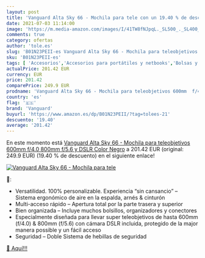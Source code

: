 ```yaml
---
layout: post
title: 'Vanguard Alta Sky 66 - Mochila para tele con un 19.40 % de descuento'
date: 2021-07-03 11:14:00
image: 'https://m.media-amazon.com/images/I/41TW8fNJpqL._SL500_._SL400_.jpg'
comments: true
category: ofertas
author: 'tole.es'
slug: 'B01N23PEII-es Vanguard Alta Sky 66 - Mochila para teleobjetivos 600mm...'
sku: 'B01N23PEII-es'
tags: [ 'Accesorios','Accesorios para portátiles y netbooks','Bolsas y fundas para portátiles y netbooks','Informática','Mochilas para portátiles y netbooks','mochila','vanguard', ]
actualPrice: 201.42 EUR
currency: EUR
price: 201.42
comparePrice: 249.9 EUR
prodname: 'Vanguard Alta Sky 66 - Mochila para teleobjetivos 600mm  f/4.0   800mm  f/5.6  y DSLR  Color Negro'
country: 'es'
flag: '🇪🇸'
brand: 'Vanguard'
buyurl: 'https://www.amazon.es/dp/B01N23PEII/?tag=tolees-21'
descuento: '19.40'
average: '201.42'
---
```


En este momento está [Vanguard Alta Sky 66 - Mochila para teleobjetivos 600mm  f/4.0   800mm  f/5.6  y DSLR  Color Negro](https://www.amazon.es/dp/B01N23PEII/?tag=tolees-21) a 201.42 EUR (original: 249.9 EUR) (19.40 %  de descuento) en el siguiente enlace!

[![Vanguard Alta Sky 66 - Mochila para tele](https://m.media-amazon.com/images/I/41TW8fNJpqL._SL500_._SL400_.jpg)](https://www.amazon.es/dp/B01N23PEII/?tag=tolees-21)

🔎:

- Versatilidad. 100% personalizable. Experiencia “sin cansancio” – Sistema ergonómico de aire en la espalda, arnés & cinturón
- Multi-acceso rápido – Apertura total por la parte trasera y superior
- Bien organizada – Incluye muchos bolsillos, organizadores y conectores
- Especialmente diseñada para llevar super teleobjetivos de hasta 600mm (f/4.0) & 800mm (f/5.6) con cámara DSLR incluida, protegido de la major manera possible y un fácil acceso
- Seguridad – Doble Sistema de hebillas de seguridad

[🛒 Aquí!!!](https://www.amazon.es/dp/B01N23PEII/?tag=tolees-21)
